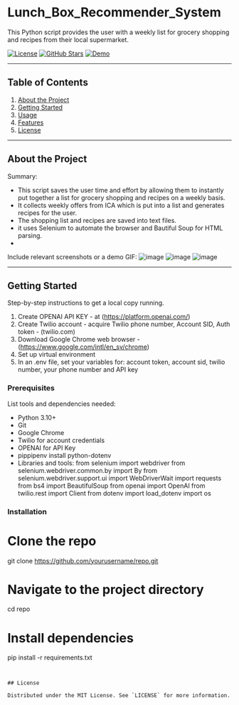 # Lunch_Box_Recommender_System

This Python script  provides the user with a weekly list for grocery shopping and recipes from their local supermarket.


[![License](https://img.shields.io/badge/license-MIT-blue.svg)](LICENSE)
[![GitHub Stars](https://img.shields.io/github/stars/cajjster/lunch_box_planner.svg)](https://github.com/cajjster/lunch_box_planner/stargazers)
[![Demo](https://img.shields.io/badge/demo-live-brightgreen)](https://your-live-demo-link.com)

---

## Table of Contents

1. [About the Project](#about-the-project)
2. [Getting Started](#getting-started)
3. [Usage](#usage)
4. [Features](#features)
5. [License](#license)

---

## About the Project

Summary:
- This script saves the user time and effort by allowing them to instantly put together a list for grocery shopping and recipes on a weekly basis.
- It collects weekly offers from ICA which is put into a list and generates recipes for the user.
- The shopping list and recipes are saved into text files. 
- it uses Selenium to automate the browser and Bautiful Soup for HTML parsing.
- 
Include relevant screenshots or a demo GIF:
![image](https://github.com/user-attachments/assets/0f9c6bf5-36b7-4611-ad0d-bd1c8f5ad91c)
![image](https://github.com/user-attachments/assets/99403e4e-c228-4edb-86db-02dc25886b2a)
![image](https://github.com/user-attachments/assets/ae0c7ba4-a627-4528-8ce5-90bc180dd3d5)


---

## Getting Started

Step-by-step instructions to get a local copy running.
1. Create OPENAI API KEY - at (https://platform.openai.com/)
2. Create Twilio account - acquire Twilio phone number, Account SID, Auth token - (twilio.com)
3. Download Google Chrome web browser - (https://www.google.com/intl/en_sv/chrome)
4. Set up virtual environment
5. In an .env file, set your variables for: account token, account sid, twilio number, your phone number and API key

### Prerequisites

List tools and dependencies needed:
- Python 3.10+
- Git
- Google Chrome
- Twilio for account credentials
- OPENAI for API Key
- pippipenv install python-dotenv
- Libraries and tools:
    from selenium import webdriver
    from selenium.webdriver.common.by import By
    from selenium.webdriver.support.ui import WebDriverWait
    import requests
    from bs4 import BeautifulSoup
    from openai import OpenAI
    from twilio.rest import Client
    from dotenv import load_dotenv
    import os

### Installation

# Clone the repo
git clone https://github.com/yourusername/repo.git

# Navigate to the project directory
cd repo

# Install dependencies
pip install -r requirements.txt

```


## License

Distributed under the MIT License. See `LICENSE` for more information.
